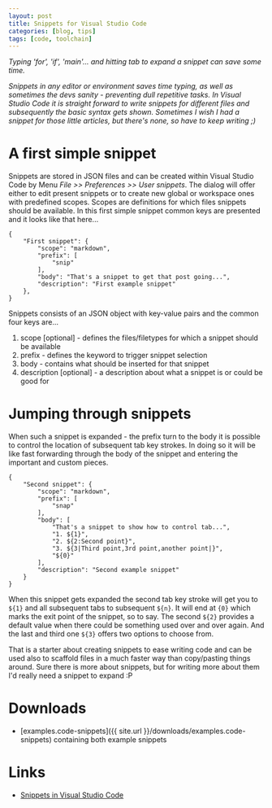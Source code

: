 ```yaml
---
layout: post
title: Snippets for Visual Studio Code
categories: [blog, tips]
tags: [code, toolchain]
---
```


*Typing 'for', 'if', 'main'... and hitting tab to expand a snippet can save some time.*

*Snippets in any editor or environment saves time typing, as well as sometimes
the devs sanity - preventing dull repetitive tasks. In Visual Studio Code
it is straight forward to write snippets for different files and subsequently
the basic syntax gets shown. Sometimes I wish I had a snippet for those little articles,
but there's none, so have to keep writing ;)*

# A first simple snippet
Snippets are stored in JSON files and can be created within Visual Studio Code by Menu
*File >> Preferences >> User snippets*. The dialog will offer either to edit present 
snippets or to create new global or workspace ones with predefined scopes. Scopes are 
definitions for which files snippets should be available. In this first simple snippet 
common keys are presented and it looks like that here...
```
{
	"First snippet": {
		"scope": "markdown",
		"prefix": [
			"snip"
		],
		"body": "That's a snippet to get that post going...",
		"description": "First example snippet"
	},
}
```

Snippets consists of an JSON object with key-value pairs and the common four keys are...
1. scope [optional] - defines the files/filetypes for which a snippet should be available
2. prefix - defines the keyword to trigger snippet selection
3. body - contains what should be inserted for that snippet
4. description [optional] - a description about what a snippet is or could be good for

# Jumping through snippets
When such a snippet is expanded - the prefix turn to the body it is possible to control
the location of subsequent tab key strokes. In doing so it will be like fast forwarding 
through the body of the snippet and entering the important and custom pieces.
```
{
    "Second snippet": {
		"scope": "markdown",
		"prefix": [
			"snap"
		],
		"body": [
			"That's a snippet to show how to control tab...",
			"1. ${1}",
			"2. ${2:Second point}",
			"3. ${3|Third point,3rd point,another point|}",
			"${0}"
		],
		"description": "Second example snippet"
	}
}
```
When this snippet gets expanded the second tab key stroke will get you to `${1}` and all 
subsequent tabs to subsequent `${n}`. It will end at `{0}` which marks the exit point
of the snippet, so to say. The second `${2}` provides a default value when there could be
something used over and over again. And the last and third one `${3}` offers two options
to choose from.

That is a starter about creating snippets to ease writing code and can be used also
to scaffold files in a much faster way than copy/pasting things around. Sure there is
more about snippets, but for writing more about them I'd really need a snippet to 
expand :P

# Downloads
- [examples.code-snippets]({{ site.url }}/downloads/examples.code-snippets) containing 
  both example snippets

# Links
- [Snippets in Visual Studio Code](https://code.visualstudio.com/docs/editor/userdefinedsnippets)
